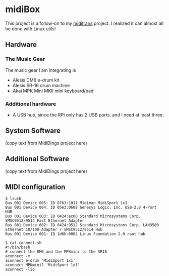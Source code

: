 # midiBox

This project is a follow-on to my [miditrans](https://github.com/RobCranfill/miditrans) project. I realized it can almost all be done with Linux utils!

## Hardware

### The Music Gear
The music gear I am integrating is
 * Alesis DM6 e-drum kit
 * Alesis SR-16 drum machine
 * Akai MPK Mini MKII mini keyboard/pad

### Additional hardware
* A USB hub, since the RPi only has 2 USB ports, and I need at least three.

## System Software
(copy text from MidiDings project here)

## Additional Software
(copy text from MidiDings project here)

## MIDI configuration

    $ lsusb
    Bus 001 Device 005: ID 0763:1011 Midiman MidiSport 1x1
    Bus 001 Device 004: ID 05e3:0608 Genesys Logic, Inc. USB-2.0 4-Port HUB
    Bus 001 Device 003: ID 0424:ec00 Standard Microsystems Corp. SMSC9512/9514 Fast Ethernet Adapter
    Bus 001 Device 002: ID 0424:9512 Standard Microsystems Corp. LAN9500 Ethernet 10/100 Adapter / SMSC9512/9514 Hub
    Bus 001 Device 001: ID 1d6b:0002 Linux Foundation 2.0 root hub
  
    $ cat connect.sh
    #!/bin/bash
    # connect the DM6 and the MPKmini to the SR18
    aconnect -x
    aconnect e-drum 'MidiSport 1x1'
    aconnect MPKmini2 'MidiSport 1x1'
    aconnect -lio
    

